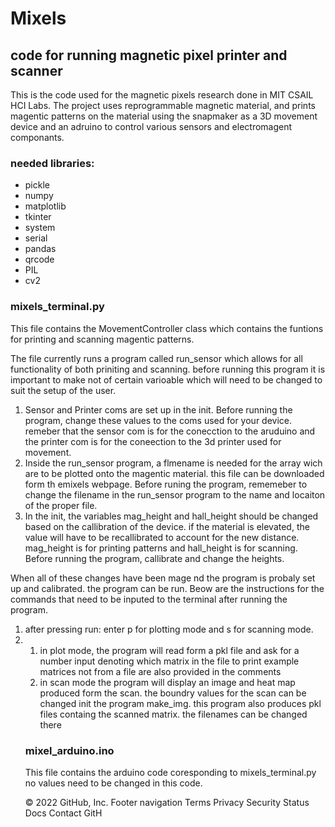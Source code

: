 # Mixels
<h2>code for running magnetic pixel printer and scanner</h2>
<p> This is the code used for the magnetic pixels research done in MIT CSAIL HCI Labs. The project uses reprogrammable magnetic material, and prints magentic patterns on the material using the snapmaker as a 3D movement device and an adruino to control various sensors and electromagent componants.</p>

<h3>needed libraries:</h3>
<ul>
  <li>pickle</li>
  <li>numpy</li>
  <li>matplotlib</li>
  <li>tkinter</li>
  <li>system</li>
  <li>serial</li>
  <li>pandas</li>
  <li>qrcode</li>
  <li>PIL</li>
  <li>cv2</li>
</ul>

<h3>mixels_terminal.py</h3>

<p>This file contains the MovementController class which contains the funtions for printing and scanning magentic patterns.</p>

The file currently runs a program called run_sensor which allows for all functionality of both priniting and scanning. before running this program it is important to make not of certain varioable which will need to be changed to suit the setup of the user.
<ol>
<li>Sensor and Printer coms are set up in the init. Before running the program, change these values to the coms used for your device. remeber that the sensor com is for the conecction to the aruduino and the printer com is for the coneection to the 3d printer used for movement.</li>

<li>Inside the run_sensor program, a flmename is needed for the array wich are to be plotted onto the magentic material. this file can be downloaded form th emixels webpage. Before runing the program, rememeber to change the filename in the run_sensor program to the name and locaiton of the proper file.</li>
  
<li> In the init, the variables mag_height and hall_height should be changed based on the callibration of the device. if the material is elevated, the value will have to be recallibrated to account for the new distance. mag_height is for printing patterns and hall_height is for scanning. Before running the program, callibrate and change the heights.</li>
</ol>

When all of these changes have been mage nd the program is probaly set up and calibrated. the program can be run. Beow are the instructions for the commands that need to be inputed to the terminal after running the program.
<ol>
  <li> after pressing run: enter p for plotting mode and s for scanning mode.</li>
  <li>
    <ol>
      <li>in plot mode, the program will read form a pkl file and ask for a number input denoting which matrix in the file to print
      example matrices not from a file are also provided in the comments</li>
      <li>in scan mode the program will display an image and heat map produced form the scan. the boundry values for the scan can be changed init the program make_img. this program also produces pkl files containg the scanned matrix. the filenames can be changed there </li>
    </ol>

  </li>


<h3>mixel_arduino.ino</h3>

This file contains the arduino code coresponding to mixels_terminal.py no values need to be changed in this code.

© 2022 GitHub, Inc.
Footer navigation
Terms
Privacy
Security
Status
Docs
Contact GitH
